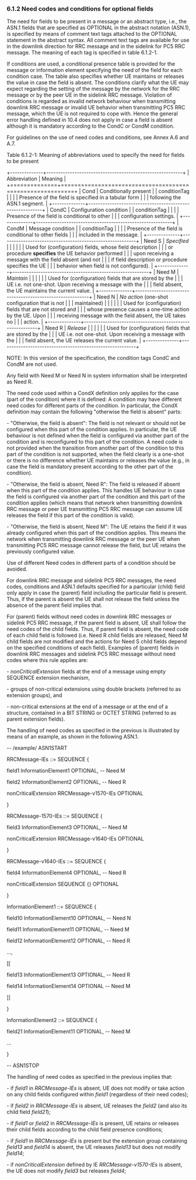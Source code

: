 ### 6.1.2 Need codes and conditions for optional fields

The need for fields to be present in a message or an abstract type,
i.e., the ASN.1 fields that are specified as OPTIONAL in the abstract
notation (ASN.1), is specified by means of comment text tags attached to
the OPTIONAL statement in the abstract syntax. All comment text tags are
available for use in the downlink direction for RRC message and in the
sidelink for PC5 RRC message. The meaning of each tag is specified in
table 6.1.2-1.

If conditions are used, a conditional presence table is provided for the
message or information element specifying the need of the field for each
condition case. The table also specifies whether UE maintains or
releases the value in case the field is absent. The conditions clarify
what the UE may expect regarding the setting of the message by the
network for the RRC message or by the peer UE in the sidelink RRC
message. Violation of conditions is regarded as invalid network
behaviour when transmitting downlink RRC message or invalid UE behavior
when transmitting PC5 RRC message, which the UE is not required to cope
with. Hence the general error handling defined in 10.4 does not apply in
case a field is absent although it is mandatory according to the CondC
or CondM condition.

For guidelines on the use of need codes and conditions, see Annex A.6
and A.7.

Table 6.1.2-1: Meaning of abbreviations used to specify the need for
fields to be present

+--------------+----------------------------------------------------------+
| Abbreviation | Meaning                                                  |
+==============+==========================================================+
| Cond         | Conditionally present                                    |
| conditionTag |                                                          |
|              | Presence of the field is specified in a tabular form     |
|              | following the ASN.1 segment.                             |
+--------------+----------------------------------------------------------+
| CondC        | Configuration condition                                  |
| conditionTag |                                                          |
|              | Presence of the field is conditional to other            |
|              | configuration settings.                                  |
+--------------+----------------------------------------------------------+
| CondM        | Message condition                                        |
| conditionTag |                                                          |
|              | Presence of the field is conditional to other fields     |
|              | included in the message.                                 |
+--------------+----------------------------------------------------------+
| Need S       | *Specified*                                              |
|              |                                                          |
|              | Used for (configuration) fields, whose field description |
|              | or procedure **specifies** the UE behavior performed     |
|              | upon receiving a message with the field absent (and not  |
|              | if field description or procedure specifies the UE       |
|              | behavior when field is not configured).                  |
+--------------+----------------------------------------------------------+
| Need M       | *Maintain*                                               |
|              |                                                          |
|              | Used for (configuration) fields that are stored by the   |
|              | UE i.e. not one-shot. Upon receiving a message with the  |
|              | field absent, the UE maintains the current value.        |
+--------------+----------------------------------------------------------+
| Need N       | *No action* (one-shot configuration that is not          |
|              | maintained)                                              |
|              |                                                          |
|              | Used for (configuration) fields that are not stored and  |
|              | whose presence causes a one-time action by the UE. Upon  |
|              | receiving message with the field absent, the UE takes no |
|              | action.                                                  |
+--------------+----------------------------------------------------------+
| Need R       | *Release*                                                |
|              |                                                          |
|              | Used for (configuration) fields that are stored by the   |
|              | UE i.e. not one-shot. Upon receiving a message with the  |
|              | field absent, the UE releases the current value.         |
+--------------+----------------------------------------------------------+

NOTE: In this version of the specification, the condition tags CondC and
CondM are not used.

Any field with Need M or Need N in system information shall be
interpreted as Need R.

The need code used within a CondX definition only applies for the case
(part of the condition) where it is defined: A condition may have
different need codes for different parts of the condition. In
particular, the CondX definition may contain the following \"otherwise
the field is absent\" parts:

\- \"Otherwise, the field is absent\": The field is not relevant or
should not be configured when this part of the condition applies. In
particular, the UE behaviour is not defined when the field is configured
via another part of the condition and is reconfigured to this part of
the condition. A need code is not provided when the transition from
another part of the condition to this part of the condition is not
supported, when the field clearly is a one-shot or there is no
difference whether UE maintains or releases the value (e.g., in case the
field is mandatory present according to the other part of the
condition).

\- \"Otherwise, the field is absent, Need R\": The field is released if
absent when this part of the condition applies. This handles UE
behaviour in case the field is configured via another part of the
condition and this part of the condition applies (which means that
network when transmitting downlink RRC message or peer UE transmitting
PC5 RRC message can assume UE releases the field if this part of the
condition is valid).

\- \"Otherwise, the field is absent, Need M\": The UE retains the field
if it was already configured when this part of the condition applies.
This means the network when transmitting downlink RRC message or the
peer UE when transmitting PC5 RRC message cannot release the field, but
UE retains the previously configured value.

Use of different Need codes in different parts of a condition should be
avoided.

For downlink RRC message and sidelink PC5 RRC messages, the need codes,
conditions and ASN.1 defaults specified for a particular (child) field
only apply in case the (parent) field including the particular field is
present. Thus, if the parent is absent the UE shall not release the
field unless the absence of the parent field implies that.

For (parent) fields without need codes in downlink RRC messages or
sidelink PC5 RRC message, if the parent field is absent, UE shall follow
the need codes of the child fields. Thus, if parent field is absent, the
need code of each child field is followed (i.e. Need R child fields are
released, Need M child fields are not modified and the actions for Need
S child fields depend on the specified conditions of each field).
Examples of (parent) fields in downlink RRC messages and sidelink PC5
RRC message without need codes where this rule applies are:

\- *nonCriticalExtension* fields at the end of a message using empty
SEQUENCE extension mechanism,

\- groups of non-critical extensions using double brackets (referred to
as extension groups), and

\- non-critical extensions at the end of a message or at the end of a
structure, contained in a BIT STRING or OCTET STRING (referred to as
parent extension fields).

The handling of need codes as specified in the previous is illustrated
by means of an example, as shown in the following ASN.1.

\-- /example/ ASN1START

RRCMessage-IEs ::= SEQUENCE {

field1 InformationElement1 OPTIONAL, \-- Need M

field2 InformationElement2 OPTIONAL, \-- Need R

nonCriticalExtension RRCMessage-v1570-IEs OPTIONAL

}

RRCMessage-1570-IEs ::= SEQUENCE {

field3 InformationElement3 OPTIONAL, \-- Need M

nonCriticalExtension RRCMessage-v1640-IEs OPTIONAL

}

RRCMessage-v1640-IEs ::= SEQUENCE {

field4 InformationElement4 OPTIONAL, \-- Need R

nonCriticalExtension SEQUENCE {} OPTIONAL

}

InformationElement1 ::= SEQUENCE {

field10 InformationElement10 OPTIONAL, \-- Need N

field11 InformationElement11 OPTIONAL, \-- Need M

field12 InformationElement12 OPTIONAL, \-- Need R

\...,

\[\[

field13 InformationElement13 OPTIONAL, \-- Need R

field14 InformationElement14 OPTIONAL \-- Need M

\]\]

}

InformationElement2 ::= SEQUENCE {

field21 InformationElement11 OPTIONAL, \-- Need M

\...

}

\-- ASN1STOP

The handling of need codes as specified in the previous implies that:

\- if *field1* in *RRCMessage-IEs* is absent, UE does not modify or take
action on any child fields configured within *field1* (regardless of
their need codes);

\- if *field2* in *RRCMessage-IEs* is absent, UE releases the *field2*
(and also its child field *field21*);

\- if *field1* or *field2* in *RRCMessage-IEs* is present, UE retains or
releases their child fields according to the child field presence
conditions;

\- if *field1* in *RRCMessage-IEs* is present but the extension group
containing *field13* and *field14* is absent, the UE releases *field13*
but does not modify *field14*;

\- if *nonCriticalExtension* defined by IE *RRCMessage-v1570-IEs* is
absent, the UE does not modify *field3* but releases *field4*;